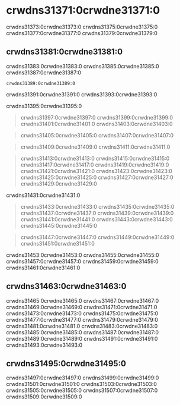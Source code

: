 # crwdns31371:0crwdne31371:0

crwdns31373:0crwdne31373:0 crwdns31375:0crwdne31375:0 crwdns31377:0crwdne31377:0 crwdns31379:0crwdne31379:0

## crwdns31381:0crwdne31381:0

crwdns31383:0crwdne31383:0 crwdns31385:0crwdne31385:0 crwdns31387:0crwdne31387:0

```{figure} ../../figures/risk-matrix.png
crwdns31389:0crwdne31389:0
```

crwdns31391:0crwdne31391:0 crwdns31393:0crwdne31393:0

crwdns31395:0crwdne31395:0

> crwdns31397:0crwdne31397:0 crwdns31399:0crwdne31399:0 crwdns31401:0crwdne31401:0 crwdns31403:0crwdne31403:0

> crwdns31405:0crwdne31405:0 crwdns31407:0crwdne31407:0

> crwdns31409:0crwdne31409:0 crwdns31411:0crwdne31411:0

> crwdns31413:0crwdne31413:0 crwdns31415:0crwdne31415:0 crwdns31417:0crwdne31417:0
> crwdns31419:0crwdne31419:0 crwdns31421:0crwdne31421:0 crwdns31423:0crwdne31423:0 crwdns31425:0crwdne31425:0
> crwdns31427:0crwdne31427:0 crwdns31429:0crwdne31429:0

crwdns31431:0crwdne31431:0

> crwdns31433:0crwdne31433:0 crwdns31435:0crwdne31435:0 crwdns31437:0crwdne31437:0 crwdns31439:0crwdne31439:0 crwdns31441:0crwdne31441:0 crwdns31443:0crwdne31443:0 crwdns31445:0crwdne31445:0

> crwdns31447:0crwdne31447:0 crwdns31449:0crwdne31449:0 crwdns31451:0crwdne31451:0

crwdns31453:0crwdne31453:0 crwdns31455:0crwdne31455:0 crwdns31457:0crwdne31457:0 crwdns31459:0crwdne31459:0 crwdns31461:0crwdne31461:0

## crwdns31463:0crwdne31463:0

crwdns31465:0crwdne31465:0 crwdns31467:0crwdne31467:0 crwdns31469:0crwdne31469:0 crwdns31471:0crwdne31471:0 crwdns31473:0crwdne31473:0 crwdns31475:0crwdne31475:0 crwdns31477:0crwdne31477:0 crwdns31479:0crwdne31479:0 crwdns31481:0crwdne31481:0 crwdns31483:0crwdne31483:0 crwdns31485:0crwdne31485:0 crwdns31487:0crwdne31487:0 crwdns31489:0crwdne31489:0 crwdns31491:0crwdne31491:0 crwdns31493:0crwdne31493:0

## crwdns31495:0crwdne31495:0

crwdns31497:0crwdne31497:0 crwdns31499:0crwdne31499:0 crwdns31501:0crwdne31501:0 crwdns31503:0crwdne31503:0 crwdns31505:0crwdne31505:0 crwdns31507:0crwdne31507:0 crwdns31509:0crwdne31509:0
